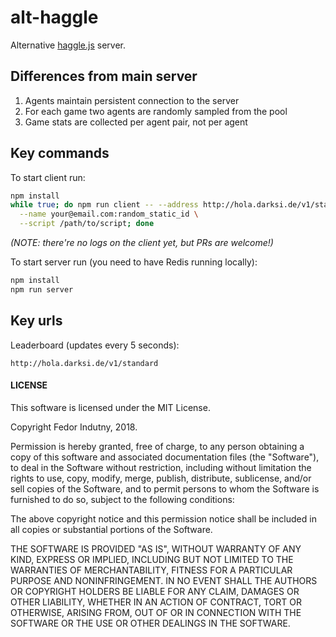 # alt-haggle

Alternative [haggle.js][0] server.

## Differences from main server

1. Agents maintain persistent connection to the server
2. For each game two agents are randomly sampled from the pool
3. Game stats are collected per agent pair, not per agent

## Key commands

To start client run:
```bash
npm install
while true; do npm run client -- --address http://hola.darksi.de/v1/standard \
  --name your@email.com:random_static_id \
  --script /path/to/script; done
```
_(NOTE: there're no logs on the client yet, but PRs are welcome!)_

To start server run (you need to have Redis running locally):
```bash
npm install
npm run server
```

## Key urls

Leaderboard (updates every 5 seconds):
```
http://hola.darksi.de/v1/standard
```

#### LICENSE

This software is licensed under the MIT License.

Copyright Fedor Indutny, 2018.

Permission is hereby granted, free of charge, to any person obtaining a
copy of this software and associated documentation files (the
"Software"), to deal in the Software without restriction, including
without limitation the rights to use, copy, modify, merge, publish,
distribute, sublicense, and/or sell copies of the Software, and to permit
persons to whom the Software is furnished to do so, subject to the
following conditions:

The above copyright notice and this permission notice shall be included
in all copies or substantial portions of the Software.

THE SOFTWARE IS PROVIDED "AS IS", WITHOUT WARRANTY OF ANY KIND, EXPRESS
OR IMPLIED, INCLUDING BUT NOT LIMITED TO THE WARRANTIES OF
MERCHANTABILITY, FITNESS FOR A PARTICULAR PURPOSE AND NONINFRINGEMENT. IN
NO EVENT SHALL THE AUTHORS OR COPYRIGHT HOLDERS BE LIABLE FOR ANY CLAIM,
DAMAGES OR OTHER LIABILITY, WHETHER IN AN ACTION OF CONTRACT, TORT OR
OTHERWISE, ARISING FROM, OUT OF OR IN CONNECTION WITH THE SOFTWARE OR THE
USE OR OTHER DEALINGS IN THE SOFTWARE.

[0]: https://github.com/hola/challenge_haggling
